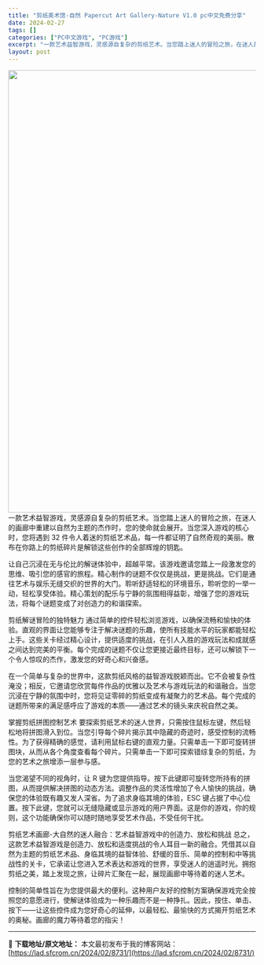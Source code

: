 ```yaml
---
title: "剪纸美术馆-自然 Papercut Art Gallery-Nature V1.0 pc中文免费分享"
date: 2024-02-27
tags: []
categories: ["PC中文游戏", "PC游戏"]
excerpt: "一款艺术益智游戏，灵感源自复杂的剪纸艺术。当您踏上迷人的冒险之旅，在迷人的画廊中重建以自然为主题的杰作时，您的使命就会展开。当您深入游戏的核心时，您将遇到 32 件令人着迷的剪纸艺术品，每一件都证明了自然奇观的美丽。散布在你路上的剪纸碎片是解锁这些创作的全部辉煌的钥匙。 让自己沉浸在无与伦比的解谜体&hellip;"
layout: post
---
```


<img class="size-full wp-image-8732 aligncenter" src="https://lad.sfcrom.cn/wp-content/uploads/2024/02/202402262343052.webp" alt="" width="600" height="900" />一款艺术益智游戏，灵感源自复杂的剪纸艺术。当您踏上迷人的冒险之旅，在迷人的画廊中重建以自然为主题的杰作时，您的使命就会展开。当您深入游戏的核心时，您将遇到 32 件令人着迷的剪纸艺术品，每一件都证明了自然奇观的美丽。散布在你路上的剪纸碎片是解锁这些创作的全部辉煌的钥匙。

让自己沉浸在无与伦比的解谜体验中，超越平常。该游戏邀请您踏上一段激发您的思维、吸引您的感官的旅程。精心制作的谜题不仅仅是挑战，更是挑战。它们是通往艺术与娱乐无缝交织的世界的大门。聆听舒适轻松的环境音乐，聆听您的一举一动，轻松享受体验。精心策划的配乐与宁静的氛围相得益彰，增强了您的游戏玩法，将每个谜题变成了对创造力的和谐探索。

剪纸解谜冒险的独特魅力
通过简单的控件轻松浏览游戏，以确保流畅和愉快的体验。直观的界面让您能够专注于解决谜题的乐趣，使所有技能水平的玩家都能轻松上手。这些关卡经过精心设计，提供适度的挑战，在引人入胜的游戏玩法和成就感之间达到完美的平衡。每个完成的谜题不仅让您更接近最终目标，还可以解锁下一个令人惊叹的杰作，激发您的好奇心和兴奋感。

在一个简单与复杂的世界中，这款剪纸风格的益智游戏脱颖而出。它不会被复杂性淹没；相反，它邀请您欣赏每件作品的优雅以及艺术与游戏玩法的和谐融合。当您沉浸在宁静的氛围中时，您将见证零碎的剪纸变成有凝聚力的艺术品。每个完成的谜题所带来的满足感呼应了游戏的本质——通过艺术的镜头来庆祝自然之美。

掌握剪纸拼图控制艺术
要探索剪纸艺术的迷人世界，只需按住鼠标左键，然后轻松地将拼图滑入到位。当您引导每个碎片揭示其中隐藏的奇迹时，感受控制的流畅性。为了获得精确的感觉，请利用鼠标右键的直观力量。只需单击一下即可旋转拼图块，从而从各个角度查看每个碎片。只需单击一下即可探索错综复杂的剪纸，为您的艺术之旅增添一层参与感。

当您渴望不同的视角时，让 R 键为您提供指导。按下此键即可旋转您所持有的拼图，从而提供解决拼图的动态方法。调整作品的灵活性增加了令人愉快的挑战，确保您的体验既有趣又发人深省。为了追求身临其境的体验，ESC 键占据了中心位置。按下此键，您就可以无缝隐藏或显示游戏的用户界面。这是你的游戏，你的规则，这个功能确保你可以随时随地享受艺术作品，不受任何干扰。

剪纸艺术画廊-大自然的迷人融合：艺术益智游戏中的创造力、放松和挑战
总之，这款艺术益智游戏是创造力、放松和适度挑战的令人耳目一新的融合。凭借其以自然为主题的剪纸艺术品、身临其境的益智体验、舒缓的音乐、简单的控制和中等挑战性的关卡，它承诺让您进入艺术表达和游戏的世界，享受迷人的逍遥时光。拥抱剪纸之美，踏上发现之旅，让碎片汇聚在一起，展现画廊中等待着的迷人艺术。

控制的简单性旨在为您提供最大的便利。这种用户友好的控制方案确保游戏完全按照您的意愿进行，使解谜体验成为一种乐趣而不是一种挣扎。因此，按住、单击、按下——让这些控件成为您好奇心的延伸，以最轻松、最愉快的方式揭开剪纸艺术的奥秘。画廊的魔力等待着您的指尖！

---
📖 **下载地址/原文地址：** 本文最初发布于我的博客网站：[https://lad.sfcrom.cn/2024/02/8731/](https://lad.sfcrom.cn/2024/02/8731/)

